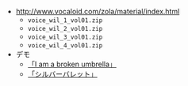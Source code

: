 * http://www.vocaloid.com/zola/material/index.html
  * ```voice_wil_1_vol01.zip```
  * ```voice_wil_2_vol01.zip```
  * ```voice_wil_3_vol01.zip```
  * ```voice_wil_4_vol01.zip```
* デモ
  * [「I am a broken umbrella」](https://soundcloud.com/0358/0wilim-a-broken-umbrellatest)
  * [「シルバーバレット」](https://soundcloud.com/0358/reuploadwil)